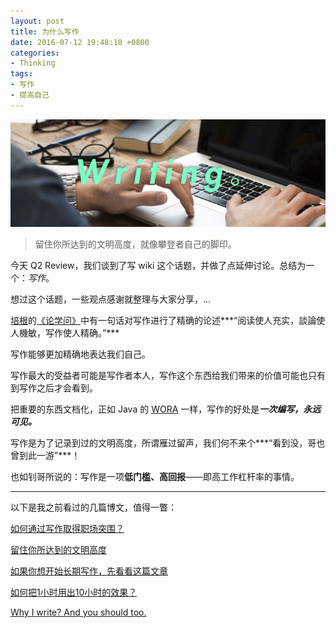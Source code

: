 ```yaml
---
layout: post
title: 为什么写作
date: 2016-07-12 19:48:18 +0800
categories:
- Thinking
tags:
- 写作
- 提高自己
---
```


![image](/uploads/thought/thought-why-writing.png)



<blockquote class="blockquote-center">
<p>
留住你所达到的文明高度，就像攀登者自己的脚印。
</p>
</blockquote>



今天 Q2 Review，我们谈到了写 wiki 这个话题，并做了点延伸讨论。总结为一个：*写作*。

想过这个话题，一些观点感谢就整理与大家分享，...

[培根](https://zh.wikiquote.org/zh/%E5%BC%97%E8%98%AD%E8%A5%BF%E6%96%AF%C2%B7%E5%9F%B9%E6%A0%B9)的[《论学问》](http://gz.eywedu.com/Article_356/20084292170951-1.html)中有一句话对写作进行了精确的论述***“阅读使人充实，談論使人機敏，写作使人精确。”***

写作能够更加精确地表达我们自己。

写作最大的受益者可能是写作者本人，写作这个东西给我们带来的价值可能也只有到写作之后才会看到。

把重要的东西文档化，正如 Java 的 [WORA](https://en.wikipedia.org/wiki/Write_once,_run_anywhere) 一样，写作的好处是***一次编写，永远可见。***

写作是为了记录到过的文明高度，所谓雁过留声，我们何不来个***“看到没，哥也曾到此一游”***！

也如钊哥所说的：写作是一项**低门槛、高回报**——即高工作杠杆率的事情。

---

以下是我之前看过的几篇博文，值得一瞥：

[如何通过写作取得职场突围？](http://shibeichen.com/post/134060649456/%E5%A6%82%E4%BD%95%E9%80%9A%E8%BF%87%E5%86%99%E4%BD%9C%E5%8F%96%E5%BE%97%E8%81%8C%E5%9C%BA%E7%AA%81%E5%9B%B4)

[留住你所达到的文明高度](http://yixuan.li/geek/2016/03/06/mailinglist/)

[如果你想开始长期写作，先看看这篇文章](http://mp.weixin.qq.com/s?__biz=MjM5NDA4MjAzMA==&mid=211204049&idx=1&sn=3c616d0a8a03b18bab5a02fef9149afd)


[如何把1小时用出10小时的效果？](http://mp.weixin.qq.com/s?__biz=MjM5NDA4MjAzMA==&mid=211561459&idx=1&sn=0f4045c58c3f46816dab5e7f98db9d4c&3)

[Why I write? And you should too.](https://medium.com/the-mission/why-i-write-and-you-should-too-7fedbf5885e1)

